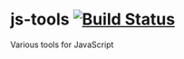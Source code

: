 # js-tools [![Build Status](https://magnum.travis-ci.com/dubzzz/js-tools.svg?token=Rpqy5aZvzxXx9Rcg89us)](https://magnum.travis-ci.com/dubzzz/js-tools)
Various tools for JavaScript
